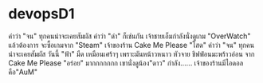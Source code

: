 # devopsD1
คำว่า "จน" ทุกคนน่าจะเคยสัมผัส คำว่า "ดำ" ก็เช่นกัน
เจ้าชายเอ็มกำลังนั่งดูเกม "OverWatch"
แล้วต้องการ จะซื้อเกมจาก "Steam"
เจ้าของร้าน Cake Me Please "โสด"
คำว่า "จน" ทุกคนน่าจะเคยสัมผัส
วันนี้ "ฟ้า" มืด เหมือนเศร้าๆ เพราะมันหน้าวหนาว หัวจาย
ชิฟฟ่อนมะพร้าวอ่อน จาก Cake Me Please "อร่อย" มากกกกกกก
เขานั่งดูน้อง"ดาว" กำลัง......
เจ้าของร้านมีไอดอลคือ"AuM"
